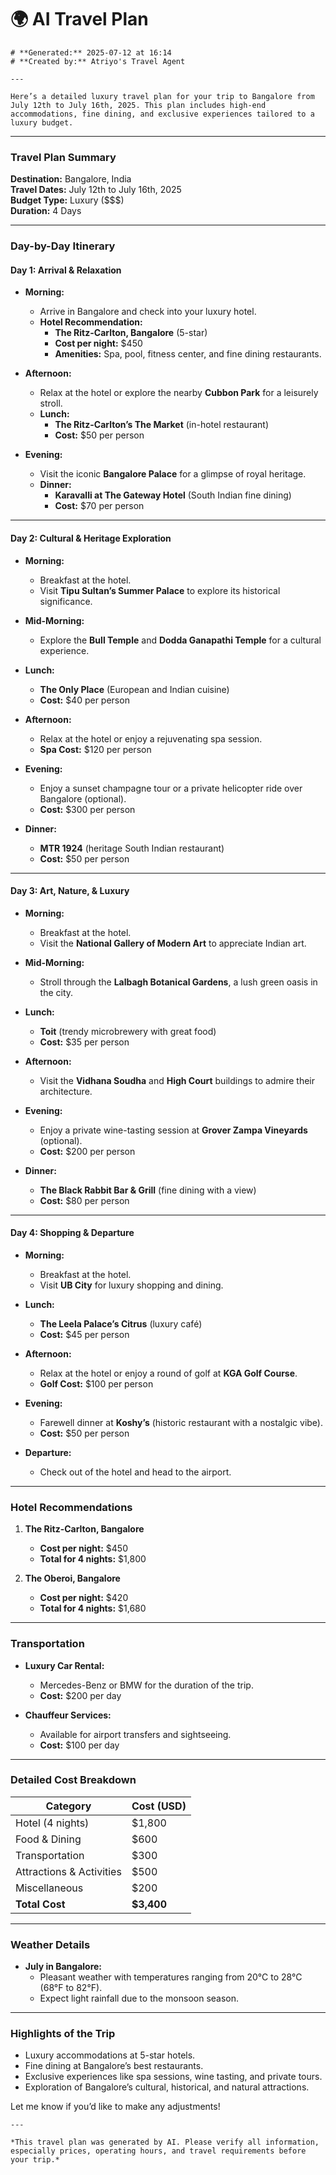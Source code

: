 # 🌍 AI Travel Plan

    # **Generated:** 2025-07-12 at 16:14  
    # **Created by:** Atriyo's Travel Agent

    ---

    Here’s a detailed luxury travel plan for your trip to Bangalore from July 12th to July 16th, 2025. This plan includes high-end accommodations, fine dining, and exclusive experiences tailored to a luxury budget.

---

### **Travel Plan Summary**
**Destination:** Bangalore, India  
**Travel Dates:** July 12th to July 16th, 2025  
**Budget Type:** Luxury ($$$)  
**Duration:** 4 Days  

---

### **Day-by-Day Itinerary**

#### **Day 1: Arrival & Relaxation**
- **Morning:**
  - Arrive in Bangalore and check into your luxury hotel.
  - **Hotel Recommendation:**  
    - **The Ritz-Carlton, Bangalore** (5-star)  
    - **Cost per night:** $450  
    - **Amenities:** Spa, pool, fitness center, and fine dining restaurants.  

- **Afternoon:**
  - Relax at the hotel or explore the nearby **Cubbon Park** for a leisurely stroll.
  - **Lunch:**  
    - **The Ritz-Carlton’s The Market** (in-hotel restaurant)  
    - **Cost:** $50 per person  

- **Evening:**
  - Visit the iconic **Bangalore Palace** for a glimpse of royal heritage.  
  - **Dinner:**  
    - **Karavalli at The Gateway Hotel** (South Indian fine dining)  
    - **Cost:** $70 per person  

---

#### **Day 2: Cultural & Heritage Exploration**
- **Morning:**
  - Breakfast at the hotel.  
  - Visit **Tipu Sultan’s Summer Palace** to explore its historical significance.  

- **Mid-Morning:**
  - Explore the **Bull Temple** and **Dodda Ganapathi Temple** for a cultural experience.  

- **Lunch:**  
  - **The Only Place** (European and Indian cuisine)  
  - **Cost:** $40 per person  

- **Afternoon:**
  - Relax at the hotel or enjoy a rejuvenating spa session.  
  - **Spa Cost:** $120 per person  

- **Evening:**
  - Enjoy a sunset champagne tour or a private helicopter ride over Bangalore (optional).  
  - **Cost:** $300 per person  

- **Dinner:**  
  - **MTR 1924** (heritage South Indian restaurant)  
  - **Cost:** $50 per person  

---

#### **Day 3: Art, Nature, & Luxury**
- **Morning:**
  - Breakfast at the hotel.  
  - Visit the **National Gallery of Modern Art** to appreciate Indian art.  

- **Mid-Morning:**
  - Stroll through the **Lalbagh Botanical Gardens**, a lush green oasis in the city.  

- **Lunch:**  
  - **Toit** (trendy microbrewery with great food)  
  - **Cost:** $35 per person  

- **Afternoon:**
  - Visit the **Vidhana Soudha** and **High Court** buildings to admire their architecture.  

- **Evening:**
  - Enjoy a private wine-tasting session at **Grover Zampa Vineyards** (optional).  
  - **Cost:** $200 per person  

- **Dinner:**  
  - **The Black Rabbit Bar & Grill** (fine dining with a view)  
  - **Cost:** $80 per person  

---

#### **Day 4: Shopping & Departure**
- **Morning:**
  - Breakfast at the hotel.  
  - Visit **UB City** for luxury shopping and dining.  

- **Lunch:**  
  - **The Leela Palace’s Citrus** (luxury café)  
  - **Cost:** $45 per person  

- **Afternoon:**
  - Relax at the hotel or enjoy a round of golf at **KGA Golf Course**.  
  - **Golf Cost:** $100 per person  

- **Evening:**
  - Farewell dinner at **Koshy’s** (historic restaurant with a nostalgic vibe).  
  - **Cost:** $50 per person  

- **Departure:**  
  - Check out of the hotel and head to the airport.  

---

### **Hotel Recommendations**
1. **The Ritz-Carlton, Bangalore**  
   - **Cost per night:** $450  
   - **Total for 4 nights:** $1,800  

2. **The Oberoi, Bangalore**  
   - **Cost per night:** $420  
   - **Total for 4 nights:** $1,680  

---

### **Transportation**
- **Luxury Car Rental:**  
  - Mercedes-Benz or BMW for the duration of the trip.  
  - **Cost:** $200 per day  

- **Chauffeur Services:**  
  - Available for airport transfers and sightseeing.  
  - **Cost:** $100 per day  

---

### **Detailed Cost Breakdown**
| Category               | Cost (USD) |
|-------------------------|------------|
| Hotel (4 nights)        | $1,800     |
| Food & Dining          | $600       |
| Transportation          | $300       |
| Attractions & Activities| $500       |
| Miscellaneous          | $200       |
| **Total Cost**          | **$3,400** |

---

### **Weather Details**
- **July in Bangalore:**  
  - Pleasant weather with temperatures ranging from 20°C to 28°C (68°F to 82°F).  
  - Expect light rainfall due to the monsoon season.  

---

### **Highlights of the Trip**
- Luxury accommodations at 5-star hotels.  
- Fine dining at Bangalore’s best restaurants.  
- Exclusive experiences like spa sessions, wine tasting, and private tours.  
- Exploration of Bangalore’s cultural, historical, and natural attractions.  

Let me know if you’d like to make any adjustments!

    ---

    *This travel plan was generated by AI. Please verify all information, especially prices, operating hours, and travel requirements before your trip.*
    